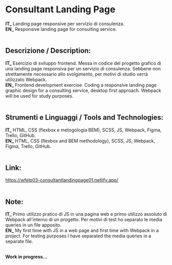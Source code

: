 # Consultant Landing Page
**IT_** Landing page responsive per servizio di consulenza.<br/>
**EN_** Responsive landing page for consulting service.<br/>
<br/>

## Descrizione / Description:
**IT_** Esercizio di sviluppo frontend. Messa in codice del progetto grafico di una landing page responsiva per un servizio di consulenza. Sebbene non strettamente necessario allo svolgimento, per motivi di studio verrà utilizzato Webpack.<br/>
**EN_** Frontend development exercise. Coding a responsive landing page graphic design for a consulting service, desktop first approach. Webpack will be used for study purposes.<br/>
<br/>

## Strumenti e Linguaggi / Tools and Technologies:
**IT_** HTML, CSS (flexbox e metogologia BEM), SCSS, JS, Webpack, Figma, Trello, GitHub.<br/>
**EN_** HTML, CSS (flexbox and BEM methodology), SCSS, JS, Webpack, Figma, Trello, GitHub.<br/>
<br/>

## Link:
https://wfelp03-consultantlandingpage01.netlify.app/ <br/>
<br/>

## Note:
**IT_** Primo utilizzo pratico di JS in una pagina web e primo utilizzo assoluto di Webpack all'interno di un progetto. Per motivi di test ho separato le media queries in un file apposito.<br/>
**EN_** My first time with JS in a web page and first time with Webpack in a project. For testing purposes I have separated the media queries in a separate file.<br/>
<br/>

**Work in progress...**